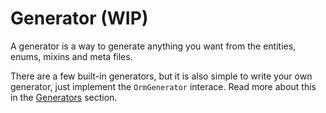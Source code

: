 # Generator (WIP)

A generator is a way to generate anything you want from the entities, enums, mixins and meta files.

There are a few built-in generators, but it is also simple to write your own generator, just implement the `OrmGenerator` interace. Read more about this in the [Generators](../3.GENERATORS/) section.
